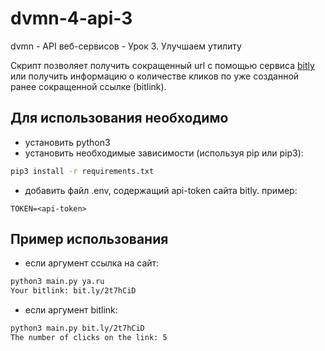 # dvmn-4-api-3
dvmn - API веб-сервисов - Урок 3. Улучшаем утилиту

Скрипт позволяет получить сокращенный url с помощью сервиса [bitly](https://bitly.com/) или получить информацию о количестве кликов по уже созданной ранее сокращенной ссылке (bitlink).

## Для использования необходимо
* установить python3
* установить необходимые зависимости (используя pip или pip3):
```bash
pip3 install -r requirements.txt
```
* добавить файл .env, содержащий api-token сайта bitly. пример:
```
TOKEN=<api-token>
```
## Пример использования
* если аргумент ссылка на сайт:
```bash
python3 main.py ya.ru
Your bitlink: bit.ly/2t7hCiD
```
* если аргумент bitlink:
```bash
python3 main.py bit.ly/2t7hCiD
The number of clicks on the link: 5
```
